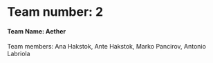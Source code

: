 <h1>Team number: 2</h1>
<h4>Team Name: Aether</h4>
Team members: Ana Hakstok, Ante Hakstok, Marko Pancirov, Antonio Labriola


